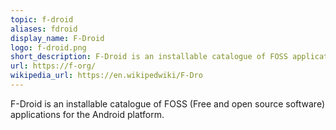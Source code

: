 ```yaml
---
topic: f-droid
aliases: fdroid
display_name: F-Droid
logo: f-droid.png
short_description: F-Droid is an installable catalogue of FOSS applications for the Android platform.
url: https://f-org/
wikipedia_url: https://en.wikipedwiki/F-Dro
---
```

F-Droid is an installable catalogue of FOSS (Free and open source software) applications for the Android platform.
